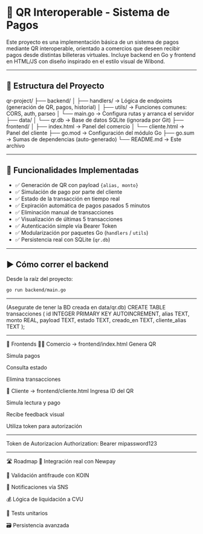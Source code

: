 # 🧾 QR Interoperable - Sistema de Pagos

Este proyecto es una implementación básica de un sistema de pagos mediante QR interoperable, orientado a comercios que deseen recibir pagos desde distintas billeteras virtuales.
Incluye backend en Go y frontend en HTML/JS con diseño inspirado en el estilo visual de Wibond.

---

## 📁 Estructura del Proyecto
qr-project/
├── backend/
│ ├── handlers/ → Lógica de endpoints (generación de QR, pagos, historial)
│ ├── utils/ → Funciones comunes: CORS, auth, parseo
│ └── main.go → Configura rutas y arranca el servidor
├── data/
│ └── qr.db → Base de datos SQLite (ignorada por Git)
├── frontend/
│ ├── index.html → Panel del comercio
│ └── cliente.html → Panel del cliente
├── go.mod → Configuración del módulo Go
├── go.sum → Sumas de dependencias (auto-generado)
└── README.md → Este archivo

---

## 🚀 Funcionalidades Implementadas

- ✅ Generación de QR con payload `{alias, monto}`
- ✅ Simulación de pago por parte del cliente
- ✅ Estado de la transacción en tiempo real
- ✅ Expiración automática de pagos pasados 5 minutos
- ✅ Eliminación manual de transacciones
- ✅ Visualización de últimas 5 transacciones
- ✅ Autenticación simple vía Bearer Token
- ✅ Modularización por paquetes Go (`handlers` / `utils`)
- ✅ Persistencia real con SQLite (`qr.db`)

---

## ▶ Cómo correr el backend

Desde la raíz del proyecto:

```bash
go run backend/main.go
```

---

(Asegurate de tener la BD creada en data/qr.db)
CREATE TABLE transacciones (
  id INTEGER PRIMARY KEY AUTOINCREMENT,
  alias TEXT,
  monto REAL,
  payload TEXT,
  estado TEXT,
  creado_en TEXT,
  cliente_alias TEXT
);

---

🧪 Frontends
👨‍💼 Comercio → frontend/index.html
Genera QR

Simula pagos

Consulta estado

Elimina transacciones

🙋 Cliente → frontend/cliente.html
Ingresa ID del QR

Simula lectura y pago

Recibe feedback visual

Utiliza token para autorización

---

Token de Autorizacion
Authorization: Bearer mipassword123

--- 

🛣 Roadmap
🔄 Integración real con Newpay

🔐 Validación antifraude con KOIN

📩 Notificaciones vía SNS

💰 Lógica de liquidación a CVU

🧪 Tests unitarios

🗃 Persistencia avanzada



